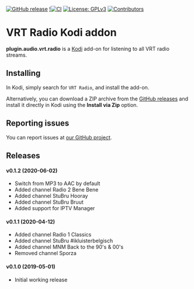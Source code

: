 [![GitHub release](https://img.shields.io/github/release/add-ons/plugin.audio.vrt.radio.svg)](https://github.com/add-ons/plugin.audio.vrt.radio/releases)
[!![CI](https://github.com/add-ons/plugin.audio.vrt.radio/workflows/CI/badge.svg)](https://github.com/add-ons/plugin.audio.vrt.radio/actions?query=workflow:CI)
[![License: GPLv3](https://img.shields.io/badge/License-GPLv3-yellow.svg)](https://opensource.org/licenses/GPLv3)
[![Contributors](https://img.shields.io/github/contributors/add-ons/plugin.audio.vrt.radio.svg)](https://github.com/add-ons/plugin.audio.vrt.radio/graphs/contributors)

# VRT Radio Kodi addon
**plugin.audio.vrt.radio** is a [Kodi](https://kodi.tv/) add-on for listening to all VRT radio streams.

## Installing
In Kodi, simply search for `VRT Radio`, and install the add-on.

Alternatively, you can download a ZIP archive from the [GitHub releases](https://github.com/add-ons/plugin.audio.vrt.radio/releases)
and install it directly in Kodi using the **Install via Zip** option.

## Reporting issues
You can report issues at [our GitHub project](https://github.com/add-ons/plugin.audio.vrt.radio).

## Releases

#### v0.1.2 (2020-06-02)
- Switch from MP3 to AAC by default
- Added channel Radio 2 Bene Bene
- Added channel StuBru Hooray
- Added channel StuBru Bruut
- Added support for IPTV Manager

#### v0.1.1 (2020-04-12)
- Added channel Radio 1 Classics
- Added channel StuBru #ikluisterbelgisch
- Added channel MNM Back to the 90's & 00's
- Removed channel Sporza

#### v0.1.0 (2019-05-01)
- Initial working release
